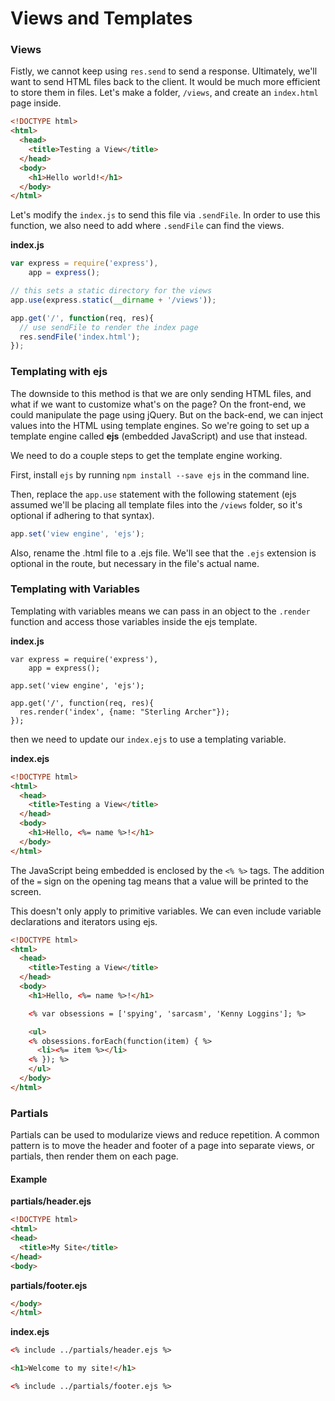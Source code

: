 # Views and Templates

### Views

Fistly, we cannot keep using `res.send` to send a response. Ultimately, we'll want to send HTML files back to the client. It would be much more efficient to store them in files. Let's make a folder, `/views`, and create an `index.html` page inside.

```html
<!DOCTYPE html>
<html>
  <head>
    <title>Testing a View</title>
  </head>
  <body>
    <h1>Hello world!</h1>
  </body>
</html>
```

Let's modify the `index.js` to send this file via `.sendFile`. In order to use this function, we also need to add where `.sendFile` can find the views.

**index.js**
```js
var express = require('express'),
    app = express();

// this sets a static directory for the views
app.use(express.static(__dirname + '/views'));

app.get('/', function(req, res){
  // use sendFile to render the index page
  res.sendFile('index.html');
});

```

### Templating with ejs

The downside to this method is that we are only sending HTML files, and what if we want to customize what's on the page? On the front-end, we could manipulate the page using jQuery. But on the back-end, we can inject values into the HTML using template engines. So we're going to set up a template engine called **ejs** (embedded JavaScript) and use that instead.

We need to do a couple steps to get the template engine working.

First, install `ejs` by running `npm install --save ejs` in the command line.

Then, replace the `app.use` statement with the following statement (ejs assumed we'll be placing all template files into the `/views` folder, so it's optional if adhering to that syntax).

```js
app.set('view engine', 'ejs');
```

Also, rename the .html file to a .ejs file. We'll see that the `.ejs` extension is optional in the route, but necessary in the file's actual name.


### Templating with Variables

Templating with variables means we can pass in an object to the `.render` function and access those variables inside the ejs template.

**index.js**
```
var express = require('express'),
    app = express();

app.set('view engine', 'ejs');

app.get('/', function(req, res){
  res.render('index', {name: "Sterling Archer"});
});

```

then we need to update our `index.ejs` to use a templating variable.

**index.ejs**
```html
<!DOCTYPE html>
<html>
  <head>
    <title>Testing a View</title>
  </head>
  <body>
    <h1>Hello, <%= name %>!</h1>
  </body>
</html>
```

The JavaScript being embedded is enclosed by the `<% %>` tags. The addition of the `=` sign on the opening tag means that a value will be printed to the screen.

This doesn't only apply to primitive variables. We can even include variable declarations and iterators using ejs.

```html
<!DOCTYPE html>
<html>
  <head>
    <title>Testing a View</title>
  </head>
  <body>
    <h1>Hello, <%= name %>!</h1>

    <% var obsessions = ['spying', 'sarcasm', 'Kenny Loggins']; %>

    <ul>
    <% obsessions.forEach(function(item) { %>
      <li><%= item %></li>
    <% }); %>
    </ul>
  </body>
</html>
```

### Partials

Partials can be used to modularize views and reduce repetition. A common pattern is to move the header and footer of a page into separate views, or partials, then render them on each page.

#### Example

**partials/header.ejs**
```html
<!DOCTYPE html>
<html>
<head>
  <title>My Site</title>
</head>
<body>
```

**partials/footer.ejs**
```html
</body>
</html>
```

**index.ejs**
```html
<% include ../partials/header.ejs %>

<h1>Welcome to my site!</h1>

<% include ../partials/footer.ejs %>
```
